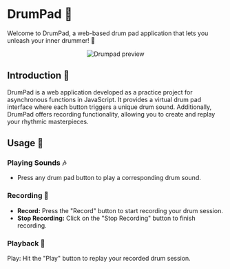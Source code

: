 # DrumPad 🥁

Welcome to DrumPad, a web-based drum pad application that lets you unleash your inner drummer! 🚀

<p align="center">
  <img src="https://i.imgur.com/5PkOAUL.gif" alt="Drumpad preview"/>
</p>

## Introduction 🥁
DrumPad is a web application developed as a practice project for asynchronous functions in JavaScript. It provides a virtual drum pad interface where each button triggers a unique drum sound. Additionally, DrumPad offers recording functionality, allowing you to create and replay your rhythmic masterpieces.

## Usage 🥁
### Playing Sounds 🎶
- Press any drum pad button to play a corresponding drum sound.
### Recording 🎤
- **Record:** Press the "Record" button to start recording your drum session.
- **Stop Recording:** Click on the "Stop Recording" button to finish recording.
### Playback 🎵
Play: Hit the "Play" button to replay your recorded drum session.
